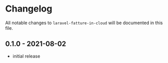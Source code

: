 # Changelog

All notable changes to `laravel-fatture-in-cloud` will be documented in this file.

## 0.1.0 - 2021-08-02

- initial release
